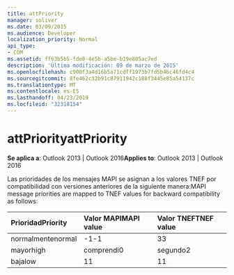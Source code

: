```yaml
---
title: attPriority
manager: soliver
ms.date: 03/09/2015
ms.audience: Developer
localization_priority: Normal
api_type:
- COM
ms.assetid: ff63b5b5-fde8-4e5b-a5be-b19e805ac7ed
description: 'Última modificación: 09 de marzo de 2015'
ms.openlocfilehash: c900f3a4d16b5a71cdff1973b7fd5b4bc46fd4c4
ms.sourcegitcommit: 8fe462c32b91c87911942c188f3445e85a54137c
ms.translationtype: MT
ms.contentlocale: es-ES
ms.lasthandoff: 04/23/2019
ms.locfileid: "32318154"
---
```

# <a name="attpriority"></a><span data-ttu-id="81135-103">attPriority</span><span class="sxs-lookup"><span data-stu-id="81135-103">attPriority</span></span>

  
  
<span data-ttu-id="81135-104">**Se aplica a**: Outlook 2013 | Outlook 2016</span><span class="sxs-lookup"><span data-stu-id="81135-104">**Applies to**: Outlook 2013 | Outlook 2016</span></span> 
  
<span data-ttu-id="81135-105">Las prioridades de los mensajes MAPI se asignan a los valores TNEF por compatibilidad con versiones anteriores de la siguiente manera:</span><span class="sxs-lookup"><span data-stu-id="81135-105">MAPI message priorities are mapped to TNEF values for backward compatibility as follows:</span></span>
  
|<span data-ttu-id="81135-106">**Prioridad**</span><span class="sxs-lookup"><span data-stu-id="81135-106">**Priority**</span></span>|<span data-ttu-id="81135-107">**Valor MAPI**</span><span class="sxs-lookup"><span data-stu-id="81135-107">**MAPI value**</span></span>|<span data-ttu-id="81135-108">**Valor TNEF**</span><span class="sxs-lookup"><span data-stu-id="81135-108">**TNEF value**</span></span>|
|:-----|:-----|:-----|
|<span data-ttu-id="81135-109">normalmente</span><span class="sxs-lookup"><span data-stu-id="81135-109">normal</span></span>  <br/> |<span data-ttu-id="81135-110">-1</span><span class="sxs-lookup"><span data-stu-id="81135-110">-1</span></span>  <br/> |<span data-ttu-id="81135-111">3</span><span class="sxs-lookup"><span data-stu-id="81135-111">3</span></span>  <br/> |
|<span data-ttu-id="81135-112">mayor</span><span class="sxs-lookup"><span data-stu-id="81135-112">high</span></span>  <br/> |<span data-ttu-id="81135-113">comprendi</span><span class="sxs-lookup"><span data-stu-id="81135-113">0</span></span>  <br/> |<span data-ttu-id="81135-114">segundo</span><span class="sxs-lookup"><span data-stu-id="81135-114">2</span></span>  <br/> |
|<span data-ttu-id="81135-115">baja</span><span class="sxs-lookup"><span data-stu-id="81135-115">low</span></span>  <br/> |<span data-ttu-id="81135-116">1</span><span class="sxs-lookup"><span data-stu-id="81135-116">1</span></span>  <br/> |<span data-ttu-id="81135-117">1</span><span class="sxs-lookup"><span data-stu-id="81135-117">1</span></span>  <br/> |
   

